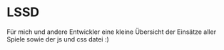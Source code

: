 # LSSD
Für mich und andere Entwickler eine kleine Übersicht der Einsätze aller Spiele sowie der js und css datei :)
